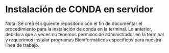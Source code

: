 # Instalación de CONDA en servidor


Nota: Se crea el siguiente repositorio con el fin de documentar el procedimiento para la instalación de conda en la terminal. Lo anterior, debido a que a veces no tenemos permisos de administrador en la terminal y requerimos instalar programas Bioinformáticos especificos para nuestra línea de trabajo.

